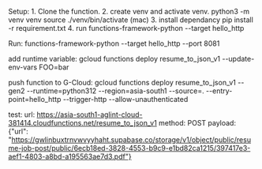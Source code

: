 Setup: 1. Clone the function. 2. create venv and activate venv.
python3 -m venv venv
source ./venv/bin/activate (mac) 3. install dependancy
pip install -r requirement.txt 4. run
functions-framework-python --target hello_http

Run:
functions-framework-python --target hello_http --port 8081

add runtime variable:
gcloud functions deploy resume_to_json_v1 --update-env-vars FOO=bar

push function to G-Cloud:
gcloud functions deploy resume_to_json_v1 --gen2 --runtime=python312 --region=asia-south1 --source=. --entry-point=hello_http --trigger-http --allow-unauthenticated

test:
url: https://asia-south1-aglint-cloud-381414.cloudfunctions.net/resume_to_json_v1
method: POST
payload: {"url": "https://gwlinbuxtrnvwvyyhaht.supabase.co/storage/v1/object/public/resume-job-post/public/6ecb18ed-3828-4553-b9c9-e1bd82ca1215/397417e3-aef1-4803-a8bd-a195563ae7d3.pdf"}
